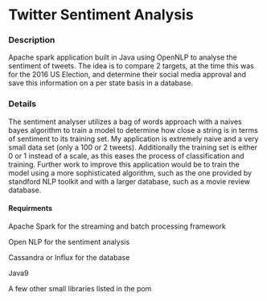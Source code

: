 # Twitter Sentiment Analysis

### Description
Apache spark application built in Java using OpenNLP to analyse the sentiment of tweets. The idea is to compare 2 targets, at the time this was for the 2016 US Election, and determine their social media approval and save this information on a per state basis in a database.

### Details
The sentiment analyser utilizes a bag of words approach with a naives bayes algorithm to train a model to determine how close a string is in terms of sentiment to its training set. My application is extremely naive and a very small data set (only a 100 or 2 tweets). Additionally the training set is either 0 or 1 instead of a scale, as this eases the process of classification and training. Further work to improve this application would be to train the model using a more sophisticated algorithm, such as the one provided by standford NLP toolkit and with a larger database, such as a movie review database.

#### Requirments
Apache Spark for the streaming and batch processing framework

Open NLP for the sentiment analysis

Cassandra or Influx for the database

Java9

A few other small libraries listed in the pom

